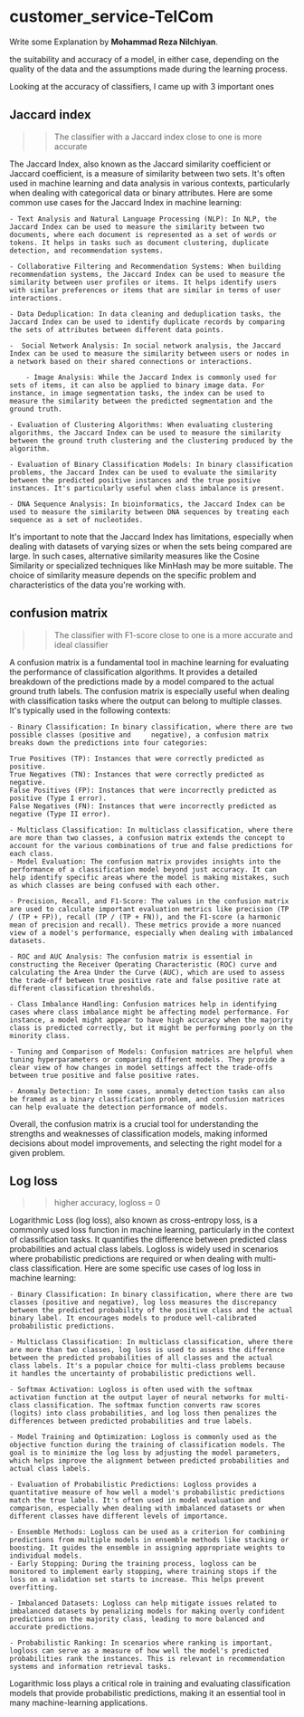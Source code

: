 # customer_service-TelCom

Write some Explanation by  **Mohammad Reza Nilchiyan**.

the suitability and accuracy of a model, in either case, depending on the quality of the data and the assumptions made during the learning process.


Looking at the accuracy of classifiers, I came up with 3 important ones

## Jaccard index
>> The classifier with a Jaccard index close to one is more accurate

The Jaccard Index, also known as the Jaccard similarity coefficient or Jaccard coefficient, is a measure of similarity between two sets. It's often used in machine learning and data analysis in various contexts, particularly when dealing with categorical data or binary attributes. Here are some common use cases for the Jaccard Index in machine learning:

   	- Text Analysis and Natural Language Processing (NLP): In NLP, the Jaccard Index can be used to measure the similarity between two documents, where each document is represented as a set of words or tokens. It helps in tasks such as document clustering, duplicate detection, and recommendation systems.
 
  	- Collaborative Filtering and Recommendation Systems: When building recommendation systems, the Jaccard Index can be used to measure the similarity between user profiles or items. It helps identify users with similar preferences or items that are similar in terms of user interactions.
 
	- Data Deduplication: In data cleaning and deduplication tasks, the Jaccard Index can be used to identify duplicate records by comparing the sets of attributes between different data points.
 
	-  Social Network Analysis: In social network analysis, the Jaccard Index can be used to measure the similarity between users or nodes in a network based on their shared connections or interactions.
 
        - Image Analysis: While the Jaccard Index is commonly used for sets of items, it can also be applied to binary image data. For instance, in image segmentation tasks, the index can be used to measure the similarity between the predicted segmentation and the ground truth.
    
	- Evaluation of Clustering Algorithms: When evaluating clustering algorithms, the Jaccard Index can be used to measure the similarity between the ground truth clustering and the clustering produced by the algorithm.
    
	- Evaluation of Binary Classification Models: In binary classification problems, the Jaccard Index can be used to evaluate the similarity between the predicted positive instances and the true positive instances. It's particularly useful when class imbalance is present.
    
	- DNA Sequence Analysis: In bioinformatics, the Jaccard Index can be used to measure the similarity between DNA sequences by treating each sequence as a set of nucleotides.
    
It's important to note that the Jaccard Index has limitations, especially when dealing with datasets of varying sizes or when the sets being compared are large. In such cases, alternative similarity measures like the Cosine Similarity or specialized techniques like MinHash may be more suitable. The choice of similarity measure depends on the specific problem and characteristics of the data you're working with.




## confusion matrix
 >> The classifier with F1-score close to one is a more accurate and ideal classifier

A confusion matrix is a fundamental tool in machine learning for evaluating the performance of classification algorithms. It provides a detailed breakdown of the predictions made by a model compared to the actual ground truth labels. The confusion matrix is especially useful when dealing with classification tasks where the output can belong to multiple classes. It's typically used in the following contexts:

	- Binary Classification: In binary classification, where there are two possible classes (positive and     negative), a confusion matrix breaks down the predictions into four categories:
 
	True Positives (TP): Instances that were correctly predicted as positive.
	True Negatives (TN): Instances that were correctly predicted as negative.
	False Positives (FP): Instances that were incorrectly predicted as positive (Type I error).
	False Negatives (FN): Instances that were incorrectly predicted as negative (Type II error).
 
	- Multiclass Classification: In multiclass classification, where there are more than two classes, a confusion matrix extends the concept to account for the various combinations of true and false predictions for each class.
	- Model Evaluation: The confusion matrix provides insights into the performance of a classification model beyond just accuracy. It can help identify specific areas where the model is making mistakes, such as which classes are being confused with each other.
 
	- Precision, Recall, and F1-Score: The values in the confusion matrix are used to calculate important evaluation metrics like precision (TP / (TP + FP)), recall (TP / (TP + FN)), and the F1-score (a harmonic mean of precision and recall). These metrics provide a more nuanced view of a model's performance, especially when dealing with imbalanced datasets.
 
	- ROC and AUC Analysis: The confusion matrix is essential in constructing the Receiver Operating Characteristic (ROC) curve and calculating the Area Under the Curve (AUC), which are used to assess the trade-off between true positive rate and false positive rate at different classification thresholds.
 
	- Class Imbalance Handling: Confusion matrices help in identifying cases where class imbalance might be affecting model performance. For instance, a model might appear to have high accuracy when the majority class is predicted correctly, but it might be performing poorly on the minority class.
 
	- Tuning and Comparison of Models: Confusion matrices are helpful when tuning hyperparameters or comparing different models. They provide a clear view of how changes in model settings affect the trade-offs between true positive and false positive rates.
 
	- Anomaly Detection: In some cases, anomaly detection tasks can also be framed as a binary classification problem, and confusion matrices can help evaluate the detection performance of models.
 
Overall, the confusion matrix is a crucial tool for understanding the strengths and weaknesses of classification models, making informed decisions about model improvements, and selecting the right model for a given problem.




## Log loss
>> higher accuracy, logloss = 0


Logarithmic Loss (log loss), also known as cross-entropy loss, is a commonly used loss function in machine learning, particularly in the context of classification tasks. It quantifies the difference between predicted class probabilities and actual class labels. Logloss is widely used in scenarios where probabilistic predictions are required or when dealing with multi-class classification. Here are some specific use cases of log loss in machine learning:

	- Binary Classification: In binary classification, where there are two classes (positive and negative), log loss measures the discrepancy between the predicted probability of the positive class and the actual binary label. It encourages models to produce well-calibrated probabilistic predictions.
 
	- Multiclass Classification: In multiclass classification, where there are more than two classes, log loss is used to assess the difference between the predicted probabilities of all classes and the actual class labels. It's a popular choice for multi-class problems because it handles the uncertainty of probabilistic predictions well.
 
	- Softmax Activation: Logloss is often used with the softmax activation function at the output layer of neural networks for multi-class classification. The softmax function converts raw scores (logits) into class probabilities, and log loss then penalizes the differences between predicted probabilities and true labels.
 
	- Model Training and Optimization: Logloss is commonly used as the objective function during the training of classification models. The goal is to minimize the log loss by adjusting the model parameters, which helps improve the alignment between predicted probabilities and actual class labels.
 
	- Evaluation of Probabilistic Predictions: Logloss provides a quantitative measure of how well a model's probabilistic predictions match the true labels. It's often used in model evaluation and comparison, especially when dealing with imbalanced datasets or when different classes have different levels of importance.
 
	- Ensemble Methods: Logloss can be used as a criterion for combining predictions from multiple models in ensemble methods like stacking or boosting. It guides the ensemble in assigning appropriate weights to individual models.
	- Early Stopping: During the training process, logloss can be monitored to implement early stopping, where training stops if the loss on a validation set starts to increase. This helps prevent overfitting.
 
	- Imbalanced Datasets: Logloss can help mitigate issues related to imbalanced datasets by penalizing models for making overly confident predictions on the majority class, leading to more balanced and accurate predictions.
 
	- Probabilistic Ranking: In scenarios where ranking is important, logloss can serve as a measure of how well the model's predicted probabilities rank the instances. This is relevant in recommendation systems and information retrieval tasks.
 
Logarithmic loss plays a critical role in training and evaluating classification models that provide probabilistic predictions, making it an essential tool in many machine-learning applications.
